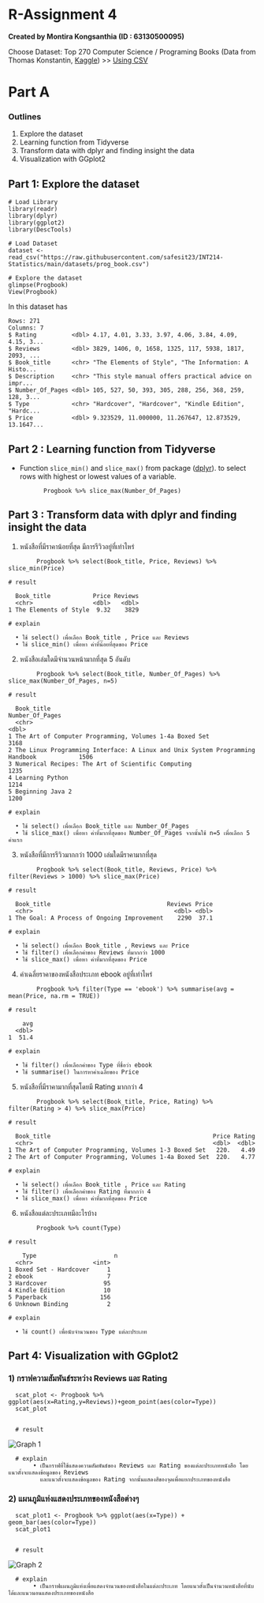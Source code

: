 # R-Assignment 4

**Created by Montira Kongsanthia (ID : 63130500095)**

Choose Dataset:
Top 270 Computer Science / Programing Books (Data from Thomas Konstantin, [Kaggle](https://www.kaggle.com/thomaskonstantin/top-270-rated-computer-science-programing-books)) >> [Using CSV](https://raw.githubusercontent.com/safesit23/INT214-Statistics/main/datasets/prog_book.csv)


# Part A
### Outlines

1. Explore the dataset
2. Learning function from Tidyverse
3. Transform data with dplyr and finding insight the data
4. Visualization with GGplot2

## Part 1: Explore the dataset

```
# Load Library
library(readr)
library(dplyr)
library(ggplot2)
library(DescTools)

# Load Dataset
dataset <- read_csv("https://raw.githubusercontent.com/safesit23/INT214-Statistics/main/datasets/prog_book.csv")

# Explore the dataset
glimpse(Progbook)
View(Progbook) 
```

In this dataset has 
```
Rows: 271
Columns: 7
$ Rating          <dbl> 4.17, 4.01, 3.33, 3.97, 4.06, 3.84, 4.09, 4.15, 3...
$ Reviews         <dbl> 3829, 1406, 0, 1658, 1325, 117, 5938, 1817, 2093, ...
$ Book_title      <chr> "The Elements of Style", "The Information: A Histo...
$ Description     <chr> "This style manual offers practical advice on impr...
$ Number_Of_Pages <dbl> 105, 527, 50, 393, 305, 288, 256, 368, 259, 128, 3...
$ Type            <chr> "Hardcover", "Hardcover", "Kindle Edition", "Hardc...
$ Price           <dbl> 9.323529, 11.000000, 11.267647, 12.873529, 13.1647...
```

## Part 2 : Learning function from Tidyverse

- Function `slice_min()` and `slice_max()` from package ([dplyr](https://cran.r-project.org/web/packages/dplyr/vignettes/dplyr.html)). to select rows with highest or lowest values of a variable.

```
          Progbook %>% slice_max(Number_Of_Pages)
```

## Part 3 : Transform data with dplyr and finding insight the data

1. หนังสือที่มีราคาน้อยที่สุด มีการรีวิวอยู่ที่เท่าไหร่

```
        Progbook %>% select(Book_title, Price, Reviews) %>% slice_min(Price)

# result

  Book_title            Price Reviews
  <chr>                 <dbl>   <dbl>
1 The Elements of Style  9.32    3829

# explain

  • ใช้ select() เพื่อเลือก Book_title , Price และ Reviews
  • ใช้ slice_min() เพื่อหา ค่าที่น้อยที่สุดของ Price
```  
  
  
2. หนังสือเล่มใดมีจำนวนหน้ามากที่สุด 5 อันดับ

```
        Progbook %>% select(Book_title, Number_Of_Pages) %>% slice_max(Number_Of_Pages, n=5)

# result

  Book_title                                                                    Number_Of_Pages
  <chr>                                                                                   <dbl>
1 The Art of Computer Programming, Volumes 1-4a Boxed Set                                  3168
2 The Linux Programming Interface: A Linux and Unix System Programming Handbook            1506
3 Numerical Recipes: The Art of Scientific Computing                                       1235
4 Learning Python                                                                          1214
5 Beginning Java 2                                                                         1200

# explain

  • ใช้ select() เพื่อเลือก Book_title และ Number_Of_Pages
  • ใช้ slice_max() เพื่อหา ค่าที่มากที่สุดของ Number_Of_Pages จากนั้นใช้ n=5 เพื่อเลือก 5 ค่าแรก
  ```  
  
  
3. หนังสือที่มีการรีวิวมากกว่า 1000 เล่มใดมีราคามากที่สุด

```
        Progbook %>% select(Book_title, Reviews, Price) %>% filter(Reviews > 1000) %>% slice_max(Price)

# result

  Book_title                                 Reviews Price
  <chr>                                        <dbl> <dbl>
1 The Goal: A Process of Ongoing Improvement    2290  37.1

# explain

  • ใช้ select() เพื่อเลือก Book_title , Reviews และ Price
  • ใช้ filter() เพื่อเลือกค่าของ Reviews ที่มากกว่า 1000
  • ใช้ slice_max() เพื่อหา ค่าที่มากที่สุดของ Price
  ```  
  
  
4. ค่าเฉลี่ยราคาของหนังสือประเภท ebook อยู่ที่เท่าไหร่

```
        Progbook %>% filter(Type == 'ebook') %>% summarise(avg = mean(Price, na.rm = TRUE)) 

# result

    avg
  <dbl>
1  51.4

# explain

  • ใช้ filter() เพื่อเลือกค่าของ Type ที่ชื่อว่า ebook
  • ใช้ summarise() ในการหาค่าเฉลี่ยของ Price
   ```  
  
  
5. หนังสือที่มีราคามากที่สุดโดยมี Rating มากกว่า 4

```
        Progbook %>% select(Book_title, Price, Rating) %>% filter(Rating > 4) %>% slice_max(Price)

# result

  Book_title                                              Price Rating
  <chr>                                                   <dbl>  <dbl>
1 The Art of Computer Programming, Volumes 1-3 Boxed Set   220.   4.49
2 The Art of Computer Programming, Volumes 1-4a Boxed Set  220.   4.77

# explain

  • ใช้ select() เพื่อเลือก Book_title , Price และ Rating
  • ใช้ filter() เพื่อเลือกค่าของ Rating ที่มากกว่า 4
  • ใช้ slice_max() เพื่อหา ค่าที่มากที่สุดของ Price
  ```  
  
  
6. หนังสือแต่ละประเภทมีอะไรบ้าง

```
        Progbook %>% count(Type)

# result

    Type                      n
  <chr>                 <int>
1 Boxed Set - Hardcover     1
2 ebook                     7
3 Hardcover                95
4 Kindle Edition           10
5 Paperback               156
6 Unknown Binding           2

# explain

  • ใช้ count() เพื่อนับจำนวนของ Type แต่ละประเภท
```

## Part 4: Visualization with GGplot2
###   1) กราฟความสัมพันธ์ระหว่าง Reviews และ Rating

      scat_plot <- Progbook %>% ggplot(aes(x=Rating,y=Reviews))+geom_point(aes(color=Type))
      scat_plot
      
      
      # result
![Graph 1](graph1.png)

      # explain
           • เป็นกราฟที่ใช้แสดงความสัมพันธ์ของ Reviews และ Rating ของแต่ละประเภทหนังสือ โดยแนวตั้งจะแสดงข้อมูลของ Reviews 
             และแนวตั้งจะแสดงข้อมูลของ Rating จากนั้นแสดงสีของจุดเพื่อแยกประเภทของหนังสือ

 
###   2) แผนภูมิแท่งแสดงประเภทของหนังสือต่างๆ

      scat_plot1 <- Progbook %>% ggplot(aes(x=Type)) + geom_bar(aes(color=Type))
      scat_plot1
      
      
      # result
![Graph 2](graph2.png)

      # explain
           • เป็นกราฟแผนภูมิแท่งเพื่อแสดงจำนวนของหนังสือในแต่ละประเภท โดยแนวตั้งเป็นจำนวนหนังสือที่นับได้และแนวนอนแสดงประเภทของหนังสือ

 
